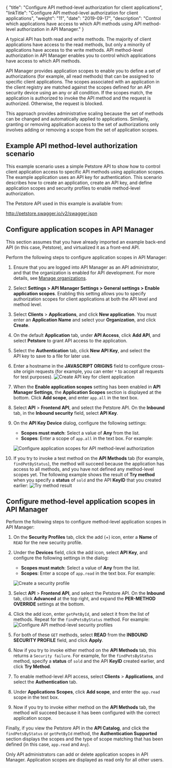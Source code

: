{
    "title": "Configure API method-level authorization for client applications",
    "linkTitle": "Configure API method-level authorization for client applications",
    "weight": "11",
    "date": "2019-09-17",
    "description": "Control which applications have access to which API methods using API method-level authorization in API Manager."
}

A typical API has both read and write methods. The majority of client applications have access to the read methods, but only a minority of applications have access to the write methods. API method-level authorization in API Manager enables you to control which applications have access to which API methods.

API Manager provides application scopes to enable you to define a set of authorizations (for example, all read methods) that can be assigned to specific client applications. The scopes associated with an application in the client registry are matched against the scopes defined for an API security device using an any or all condition. If the scopes match, the application is authorized to invoke the API method and the request is authorized. Otherwise, the request is blocked.

This approach provides administrative scaling because the set of methods can be changed and automatically applied to applications. Similarly, granting or removing application access to the set of authorizations only involves adding or removing a scope from the set of application scopes.

## Example API method-level authorization scenario

This example scenario uses a simple Petstore API to show how to control client application access to specific API methods using application scopes. The example application uses an API key for authentication. This scenario describes how to create an application, create an API key, and define application scopes and security profiles to enable method-level authorization.

The Petstore API used in this example is available from:

<http://petstore.swagger.io/v2/swagger.json>

## Configure application scopes in API Manager

This section assumes that you have already imported an example back-end API (in this case, Petstore), and virtualized it as a front-end API.

Perform the following steps to configure application scopes in API Manager:

1. Ensure that you are logged into API Manager as an API administrator, and that the organization is enabled for API development. For more details, see [Manage organizations](api_mgmt_admin.htm#Manage2).
2. Select **Settings > API Manager Settings > General settings > Enable application scopes**. Enabling this setting allows you to specify authorization scopes for client applications at both the API level and method level.
3. Select **Clients** > **Applications**, and click **New application**. You must enter an **Application Name** and select your **Organization**, and click **Create**.
4. On the default **Application** tab, under **API Access**, click **Add API**, and select **Petstore** to grant API access to the application.
5. Select the **Authentication** tab, click **New API Key**, and select the API key to save to a file for later use.
6. Enter a hostname in the **JAVASCRIPT ORIGINS** field to configure cross-site origin requests (for example, you can enter `*` to accept all requests for test purposes).
    ![Create API key for client application](/Images/docbook/images/api_mgmt/api_mgmt_application_scopes_app_authn.png)
7. When the **Enable application scopes** setting has been enabled in **API Manager Settings**, the **Application Scopes** section is displayed at the bottom. Click **Add scope**, and enter `app.all` in the text box.
8. Select **API** > **Frontend API**, and select the Petstore API. On the **Inbound** tab, in the **Inbound security** field, select **API Key**.
9. On the **API Key Device** dialog, configure the following settings:
    * **Scopes must match**: Select a value of **Any** from the list.
    * **Scopes**: Enter a scope of `app.all` in the text box. For example:

    ![Configure application scopes for API method-level authorization](/Images/docbook/images/api_mgmt/api_mgmt_application_scopes_frontend.png)
10. If you try to invoke a test method on the **API Methods** tab (for example, `findPetByStatus`), the method will succeed because the application has access to all methods, and you have not defined any method-level scopes yet. The following example shows the result of **Try method** when you specify a **status** of `sold` and the API **KeyID** that you created earlier:
    ![Try method result](/Images/docbook/images/api_mgmt/api_mgmt_application_scopes_app_try_method_all.png)

## Configure method-level application scopes in API Manager

Perform the following steps to configure method-level application scopes in API Manager:

1. On the **Security Profiles** tab, click the add (+) icon, enter a **Name** of `READ` for the new security profile.
2. Under the **Devices** field, click the add icon, select **API Key**, and configure the following settings in the dialog:
    * **Scopes must match**: Select a value of **Any** from the list.
    * **Scopes**: Enter a scope of `app.read` in the text box. For example:

    ![Create a security profile](/Images/docbook/images/api_mgmt/api_mgmt_application_scopes_app_security_profile.png)
3. Select **API** > **Frontend API**, and select the Petstore API. On the **Inbound** tab, click **Advanced** at the top right, and expand the **PER-METHOD OVERRIDE** settings at the bottom.
4. Click the add icon, enter `getPetById`, and select it from the list of methods. Repeat for the `findPetsByStatus` method. For example:
    ![Configure API method-level security profiles](/Images/docbook/images/api_mgmt/api_mgmt_application_scopes_read_methods.png)
5. For both of these `GET` methods, select **READ** from the **INBOUND SECURITY PROFILE** field, and click **Apply**.
6. Now if you try to invoke either method on the **API Methods** tab, this returns a `Security failure`. For example, for the `findPetsByStatus` method, specify a **status** of `sold` and the API **KeyID** created earlier, and click **Try Method**.
7. To enable method-level API access, select **Clients** > **Applications**, and select the **Authentication** tab.
8. Under **Applications Scopes**, click **Add scope**, and enter the `app.read` scope in the text box.
9. Now if you try to invoke either method on the **API Methods** tab, the method will succeed because it has been configured with the correct application scope.

Finally, if you view the Petstore API in the **API Catalog**, and click the `findPetsByStatus` or `getPetById` method, the **Authentication Supported** section displays the scopes and the type of scope matching that has been defined (in this case, `app.read` and `Any`).

Only API administrators can add or delete application scopes in API Manager. Application scopes are displayed as read only for all other users.
